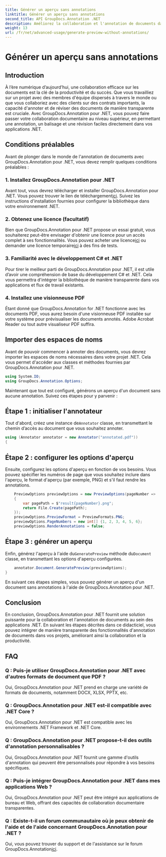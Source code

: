 ```yaml
---
title: Générer un aperçu sans annotations
linktitle: Générer un aperçu sans annotations
second_title: API GroupDocs.Annotation .NET
description: Améliorez la collaboration et l'annotation de documents dans les applications .NET à l'aide de GroupDocs.Annotation pour .NET. Annotez, annotez et révisez facilement des documents avec cette puissante bibliothèque.
weight: 13
url: /fr/net/advanced-usage/generate-preview-without-annotations/
---
```


# Générer un aperçu sans annotations

## Introduction
À l’ère numérique d’aujourd’hui, une collaboration efficace sur les documents est la clé de la productivité et du succès. Que vous travailliez sur un projet avec des membres d'équipe dispersés à travers le monde ou que vous collaboriez avec des clients sur des contrats importants, la capacité d'annoter et de réviser des documents de manière transparente est cruciale. Avec GroupDocs.Annotation pour .NET, vous pouvez faire passer votre collaboration documentaire au niveau supérieur, en permettant une annotation, un balisage et une révision faciles directement dans vos applications .NET.
## Conditions préalables
Avant de plonger dans le monde de l'annotation de documents avec GroupDocs.Annotation pour .NET, vous devez remplir quelques conditions préalables :
### 1. Installez GroupDocs.Annotation pour .NET
 Avant tout, vous devrez télécharger et installer GroupDocs.Annotation pour .NET. Vous pouvez trouver le lien de téléchargement[ici](https://releases.groupdocs.com/annotation/net/). Suivez les instructions d'installation fournies pour configurer la bibliothèque dans votre environnement .NET.
### 2. Obtenez une licence (facultatif)
Bien que GroupDocs.Annotation pour .NET propose un essai gratuit, vous souhaiterez peut-être envisager d'obtenir une licence pour un accès complet à ses fonctionnalités. Vous pouvez acheter une licence[ici](https://purchase.groupdocs.com/buy) ou demander une licence temporaire[ici](https://purchase.groupdocs.com/temporary-license/) à des fins de tests.
### 3. Familiarité avec le développement C# et .NET
Pour tirer le meilleur parti de GroupDocs.Annotation pour .NET, il est utile d’avoir une compréhension de base du développement C# et .NET. Cela vous permettra d'intégrer la bibliothèque de manière transparente dans vos applications et flux de travail existants.
### 4. Installez une visionneuse PDF
Étant donné que GroupDocs.Annotation for .NET fonctionne avec les documents PDF, vous aurez besoin d'une visionneuse PDF installée sur votre système pour prévisualiser les documents annotés. Adobe Acrobat Reader ou tout autre visualiseur PDF suffira.

## Importer des espaces de noms
Avant de pouvoir commencer à annoter des documents, vous devrez importer les espaces de noms nécessaires dans votre projet .NET. Cela vous permet d'accéder aux classes et méthodes fournies par GroupDocs.Annotation pour .NET.

```csharp
using System.IO;
using GroupDocs.Annotation.Options;
```

Maintenant que tout est configuré, générons un aperçu d'un document sans aucune annotation. Suivez ces étapes pour y parvenir :
## Étape 1 : initialiser l'annotateur
 Tout d'abord, créez une instance de`Annotator` classe, en transmettant le chemin d’accès au document que vous souhaitez annoter.
```csharp
using (Annotator annotator = new Annotator("annotated.pdf"))
{
```
## Étape 2 : configurer les options d'aperçu
Ensuite, configurez les options d'aperçu en fonction de vos besoins. Vous pouvez spécifier les numéros de page que vous souhaitez inclure dans l'aperçu, le format d'aperçu (par exemple, PNG) et s'il faut rendre les annotations.
```csharp
    PreviewOptions previewOptions = new PreviewOptions(pageNumber =>
    {
        var pagePath = $"result{pageNumber}.png";
        return File.Create(pagePath);
    });
    previewOptions.PreviewFormat = PreviewFormats.PNG;
    previewOptions.PageNumbers = new int[] {1, 2, 3, 4, 5, 6};
    previewOptions.RenderAnnotations = false;
```
## Étape 3 : générer un aperçu
 Enfin, générez l'aperçu à l'aide du`GeneratePreview` méthode du`Document` classe, en transmettant les options d'aperçu configurées.
```csharp
    annotator.Document.GeneratePreview(previewOptions);
}
```
En suivant ces étapes simples, vous pouvez générer un aperçu d'un document sans annotations à l'aide de GroupDocs.Annotation pour .NET.

## Conclusion
En conclusion, GroupDocs.Annotation pour .NET fournit une solution puissante pour la collaboration et l'annotation de documents au sein des applications .NET. En suivant les étapes décrites dans ce didacticiel, vous pouvez intégrer de manière transparente des fonctionnalités d'annotation de documents dans vos projets, améliorant ainsi la collaboration et la productivité.
## FAQ
### Q : Puis-je utiliser GroupDocs.Annotation pour .NET avec d'autres formats de document que PDF ?
Oui, GroupDocs.Annotation pour .NET prend en charge une variété de formats de documents, notamment DOCX, XLSX, PPTX, etc.
### Q : GroupDocs.Annotation pour .NET est-il compatible avec .NET Core ?
Oui, GroupDocs.Annotation pour .NET est compatible avec les environnements .NET Framework et .NET Core.
### Q : GroupDocs.Annotation pour .NET propose-t-il des outils d'annotation personnalisables ?
Oui, GroupDocs.Annotation pour .NET fournit une gamme d'outils d'annotation qui peuvent être personnalisés pour répondre à vos besoins spécifiques.
### Q : Puis-je intégrer GroupDocs.Annotation pour .NET dans mes applications Web ?
Oui, GroupDocs.Annotation pour .NET peut être intégré aux applications de bureau et Web, offrant des capacités de collaboration documentaire transparentes.
### Q : Existe-t-il un forum communautaire où je peux obtenir de l'aide et de l'aide concernant GroupDocs.Annotation pour .NET ?
 Oui, vous pouvez trouver du support et de l'assistance sur le forum GroupDocs.Annotation[ici](https://forum.groupdocs.com/c/annotation/10).